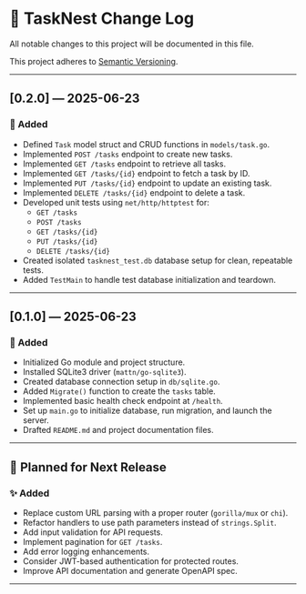 # 📖 TaskNest Change Log

All notable changes to this project will be documented in this file.

This project adheres to [Semantic Versioning](https://semver.org/).

---

## [0.2.0] — 2025-06-23

### 🎉 Added
- Defined `Task` model struct and CRUD functions in `models/task.go`.
- Implemented `POST /tasks` endpoint to create new tasks.
- Implemented `GET /tasks` endpoint to retrieve all tasks.
- Implemented `GET /tasks/{id}` endpoint to fetch a task by ID.
- Implemented `PUT /tasks/{id}` endpoint to update an existing task.
- Implemented `DELETE /tasks/{id}` endpoint to delete a task.
- Developed unit tests using `net/http/httptest` for:
  - `GET /tasks`
  - `POST /tasks`
  - `GET /tasks/{id}`
  - `PUT /tasks/{id}`
  - `DELETE /tasks/{id}`
- Created isolated `tasknest_test.db` database setup for clean, repeatable tests.
- Added `TestMain` to handle test database initialization and teardown.

---

## [0.1.0] — 2025-06-23

### 🎉 Added
- Initialized Go module and project structure.
- Installed SQLite3 driver (`mattn/go-sqlite3`).
- Created database connection setup in `db/sqlite.go`.
- Added `Migrate()` function to create the `tasks` table.
- Implemented basic health check endpoint at `/health`.
- Set up `main.go` to initialize database, run migration, and launch the server.
- Drafted `README.md` and project documentation files.

---

## 📌 Planned for Next Release

### ✨ Added
- Replace custom URL parsing with a proper router (`gorilla/mux` or `chi`).
- Refactor handlers to use path parameters instead of `strings.Split`.
- Add input validation for API requests.
- Implement pagination for `GET /tasks`.
- Add error logging enhancements.
- Consider JWT-based authentication for protected routes.
- Improve API documentation and generate OpenAPI spec.

---


